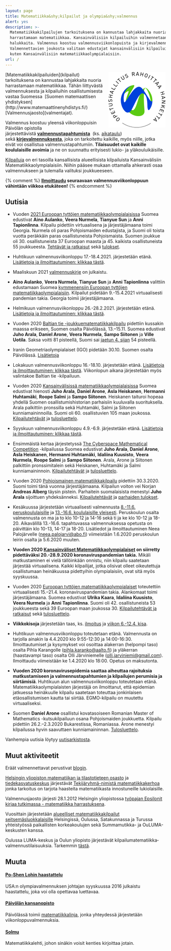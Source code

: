 ```yaml
---
layout: page
title: Matematiikka&shy;kilpailut ja olympia&shy;valmennus
alert: yes
description: >-
  Matematiikkakilpailujen tarkoituksena on kannustaa lahjakkaita nuoria
  harrastamaan matematiikkaa. Kansainvälisiin kilpailuihin valmennetaan
  halukkaita. Valmennus koostuu valmennusviikonlopuista ja kirjevalmennuksesta.
  Valmennettavien joukosta valitaan edustajat kansainvälisiin kilpailuihin,
  kuten Kansainvälisiin matematiikkaolympialaisiin.
url: /
---
```

<img src="/OPH_rahoittaa_rgb.png" width="180" height="174" style="float:right;" />
[Matematiikkakilpailuiden](kilpailut) tarkoituksena on kannustaa
lahjakkaita nuoria harrastamaan matematiikkaa. Tähän liittyvästä
valmennuksesta ja kilpailuihin osallistumisesta vastaa Suomessa 
[Suomen matemaattisen yhdistyksen](http://www.matemaattinenyhdistys.fi/) 
[Valmennusjaosto](valmentajat).

Valmennus koostuu yleensä viikonloppuisin Päivölän opistolla
järjestettävistä [**valmennustapahtumista**](kaytanto) 
(ks. [aikataulu](aikataulu)) sekä [**kirjevalmennuksesta**](valmennus),
joka on tarkoitettu kaikille, myös niille, jotka eivät voi
osallistua valmennustapahtumiin. **Tilaisuudet ovat kaikille
koululaisille avoimia** ja ne on suunnattu erityisesti
lukio- ja yläkouluikäisille.

[Kilpailuja](kilpailut) on eri tasoilla kansallisista
alueellisista kilpailuista Kansainvälisiin Matematiikkaolympialaisiin.
Niihin pääsee mukaan ottamalla ahkerasti osaa valmennukseen
ja tulemalla valituksi joukkueeseen.

{% comment %}
**[Ilmoittaudu](https://www.paivola.fi/fi/matematiikkakilpailuvalmennukseen-ilmoittautuminen/)
seuraavaan valmennusviikonloppuun vähintään
viikkoa etukäteen!**
{% endcomment %}


## <a name="uutisia"></a>Uutisia

* Vuoden [2021 Euroopan tyttöjen matematiikkaolympialaisissa](https://egmo2021.atsu.edu.ge/) Suomea edustivat **Aino Aulanko**, **Veera Nurmela**, **Tianyue Sun** ja **Anni Tapionlinna**. Kilpailu pidettiin virtuaalisena ja järjestäjämaana toimi Georgia. Nurmela oli paras Pohjoismaiden edustajista, ja Suomi oli toista vuotta peräkkäin paras osallistuneista Pohjoismaista. Suomen joukkue oli 30. osallistuneista 37 Euroopan maasta ja 45. kaikista osallistuneista 55 joukkueesta. [Tehtävät ja ratkaisut](https://www.egmo.org/egmos/egmo10/) sekä [tulokset](https://www.egmo.org/egmos/egmo10/scoreboard/).

* Huhtikuun valmennusviikonloppu 17.-18.4.2021. järjestetään etänä. [Lisätietoja ja ilmoittautuminen: klikkaa tästä](/aikataulu/2021W15/).

* Maaliskuun 2021 [valmennuskirje](/valmennus/2021/kirje_2021_03.pdf) on julkaistu.

* **Aino Aulanko**, **Veera Nurmela**, **Tianyue Sun** ja **Anni Tapionlinna** valittiin edustamaan Suomea [kymmenensiin Euroopan tyttöjen matematiikkaolympialaisiin](https://egmo2021.atsu.edu.ge/). Kilpailut pidetään 9.-15.4.2021 virtuaalisesti pandemian takia. Georgia toimii järjestäjämaana.

* Helmikuun valmennusviikonloppu 26.-28.2.2021. järjestetään etänä. [Lisätietoja ja ilmoittautuminen: klikkaa tästä](/aikataulu/2021W08/).

* Vuoden 2020 [Baltian tie -joukkuematematiikkakilpailu](https://bw2020.olympiaadid.ut.ee) pidettiin kussakin maassa erikseen, Suomen osalta Päivölässä, 13.&ndash;15.11. Suomea edustivat **Juho Arala**, **Daniel Arone**, **Veera Nurmela**, **Sampo Siitonen** ja **Ville Uotila**. Saksa voitti 81 pisteellä, Suomi sai [jaetun 4. sijan](https://bw2020.olympiaadid.ut.ee/?page_id=43) 54 pisteellä.

* Iranin Geometriaolympialaiset (IGO) pidetään 30.10. Suomen osalta Päivölässä. [Lisätietoja](/IGO/)

* Lokakuun valmennusviikonloppu 16.-18.10. järjestetään etänä. [Lisätietoja ja ilmoittautuminen: klikkaa tästä](/aikataulu/2020W42/). Viikonlopun aikana järjestetään myös valintakoe Baltian tie -kilpailuun.


* Vuoden 2020 [Kansainvälisissä matematiikkaolympialaisissa](https://imo2020.ru/) Suomea edustivat hienosti **Juho Arala**, **Daniel Arone**, **Asla Heiskanen**, **Hermanni Huhtamäki**, **Roope Salmi** ja **Sampo Siitonen**. Heiskanen taituroi hopeaa yhdellä Suomen osallistumishistorian parhaisiin kuuluvalla suorituksella. Arala palkittiin pronssilla sekä Huhtamäki, Salmi ja Siitonen kunniamaininnoilla. Suomi oli 60. osallistuvien 105 maan joukossa. [Kilpailutehtävät](https://matematiikkakilpailut.fi/IMO/2020/teht2020.pdf) ja [tulosluettelo](https://www.imo-official.org/year_country_r.aspx?year=2020).

* Syyskuun valmennusviikonloppu 4.9.-6.9. järjestetään etänä. [Lisätietoja ja ilmoittautuminen: klikkaa tästä](/aikataulu/2020W36/).

* Ensimmäistä kertaa järjestetyssä [The Cyberspace Mathematical Competition](https://artofproblemsolving.com/contests/cmc) -kilpailussa Suomea edustivat **Juho Arala**, **Daniel Arone**, **Asla Heiskanen**, **Hermanni Huhtamäki**, **Idaliina Kuusisto**, **Veera Nurmela**, **Roope Salmi** ja **Sampo Siitonen**. Arala, Arone ja Siitonen palkittiin pronssimitalein sekä Heiskanen, Huhtamäki ja Salmi kunniamaininnoin. [Kilpailutehtävät](https://data.artofproblemsolving.com/images/contests/CMC_brochure.pdf) ja [tulosluettelo](https://artofproblemsolving.com/contests/cmc/leaderboards).

* Vuoden 2020 [Pohjoismainen matematiikkakilpailu](http://www.georgmohr.dk/nmcperm/) pidettiin 30.3.2020. Suomi toimi tänä vuonna järjestäjämaana. Kilpailun voiton vei Norjan **Andreas Alberg** täysin pistein. Parhaitein suomalaisista menestyi **Juho Arala** sijoittuen yhdeksänneksi. [Kilpailutehtävät](http://www.georgmohr.dk/nmcperm/probl/2020/fi.pdf) ja [parhaiden tulokset](http://www.georgmohr.dk/nmcperm/res/2020.html).

* Kesäkuussa järjestetään virtuaalisesti valmennusta
  [8.-11.6. peruskoululaisille](aikataulu/2020-kesaleiri/) ja
  [13.-16.6. koululaisille yleisesti](aikataulu/2020-kesavalmennus/).
  Peruskoulun osalta valmennusta on ma ja to klo 10-12 ja 14-16 sekä
  ti ja ke klo 10-12 ja 18-20. Aikavälillä 13.-16.6. tapahtuvassa
  valmennuksessa opetusta on päivittäin klo 10-13, 14-17 ja
  18-20. Lisätiedot ja ilmoittautuminen Neea Palojärvelle
  ([neea.palojarvi@abo.fi](mailto:neea.palojarvi@abo.fi)) viimeistään
  1.6.2020 peruskoulun leirin osalta ja 5.6.2020 muuten.

* **Vuoden 2020 [Kansainväliset Matematiikkaolympialaiset](https://imo2020.ru/) on siirretty pidettäväksi 20.-28.9.2020 koronaviruspandemian takia.** Mikäli matkustaminen ei vielä tällöinkään onnistu, niin kilpailu saatetaan järjestää virtuaalisena. Kaikki kilpailijat, jotka olisivat olleet oikeutettuja osallistumaan heinäkuussa pidettyihin olympialaisiin, ovat sitä myös syyskuussa.

* Vuoden 2020 [Euroopan tyttöjen matematiikkaolympialaiset](https://egmo2020.nl/) toteutettiin virtuaalisesti 15.&ndash;21.4. koronaviruspandemian takia. Alankomaat toimi järjestäjämaana. Suomea edustivat **Ulrika Kaara**, **Idaliina Kuusisto**, **Veera Nurmela** ja **Anni Tapionlinna**. Suomi oli 42. osallistuneista 53 joukkueesta sekä 39 Euroopan maan joukossa 30. [Kilpailutehtävät ja ratkaisut](https://www.egmo.org/egmos/egmo9/) sekä [tulosluettelo](https://www.egmo.org/egmos/egmo9/scoreboard/).

* **Viikkokisoja** järjestetään taas, ks. [ilmoitus](https://keskustelu.matematiikkakilpailut.fi/t/viikkokisat/322) ja [viikon 6.-12.4. kisa](https://keskustelu.matematiikkakilpailut.fi/t/viikkokisa-6-12-4/323).

* Huhtikuun valmennusviikonloppu toteutetaan etänä. Valmennusta on tarjolla ainakin la 4.4.2020 klo 9:55-12:30 ja 14:00-16:30. Ilmoittautumiset ja kysymykset voi osoittaa alakerran (helpompi taso) osalta Pihla Karangolle (pihla.karanko@aalto.fi) ja yläkerran (haastavampi taso) osalta Olli Järviniemelle (olli.jarviniemi@gmail.com). Ilmoittaudu viimeistään ke 1.4.2020 klo 18:00. Opetus on maksutonta.

* **Vuoden 2020 koronavirusepidemia saattaa aiheuttaa rajoituksia matkustamiseen ja valmennustapahtumien ja kilpailujen perumisia ja siirtämisiä**. Huhtikuun alun valmennusviikonloppu toteutetaan etänä. Matematiikkaolympialaisten järjestäjä on ilmoittanut, että epidemian jatkuessa heinäkuulle kilpailu saatetaan toteuttaa jonkinlaisen etäosallistumisen kautta tai siirtää. EGMO-kilpailu on muutettu virtuaaliseksi.

* Suomen **Daniel Arone** osallistui kovatasoiseen Romanian Master of Mathematics -kutsukilpailuun osana Pohjoismaiden joukkuetta. Kilpailu pidettiin 26.2.&ndash;2.3.2020 Bukarestissa, Romaniassa. Arone menestyi kilpailussa hyvin saavuttaen kunniamaininnan. [Tulosluettelo](http://rmms.lbi.ro/rmm2020/index.php?id=results_math).

Vanhempia uutisia löytyy [uutisarkistosta](vanhaset.html).

[bt-tulokset]: http://mif.vu.lt/balticway2014/wp-content/uploads/2014/07/bw2014rez.pdf
[Kappa]: http://www.math.su.se/samverkan/kommun-skola/tävlingar/kappa
[imo-tulokset]: http://www.imo-official.org/year_info.aspx?year=2014
[egmo-tulokset]: https://www.egmo.org/egmos/egmo3/scoreboard/
[EGMO-tulokset-minsk]: https://www.egmo.org/egmos/egmo4/scoreboard/

## <a name="muut-aktiviteetit"></a>Muut aktiviteetit

Eräät valmennettavat perustivat [blogin][blog].

[Helsingin yliopiston matematiikan ja tilastotieteen osasto][mathstat]
ja [tiedekasvatuskeskus][tiedekasvatus] järjestävät
[Tekijäryhmä-nimistä matematiikkakerhoa][tekijaryhma] jonka tarkoitus
on tarjota haasteita matematiikasta innostuneille lukiolaisille.

Valmennusjaosto järjesti 28.1.2012 Helsingin yliopistossa
[työpajan Epsilonit kirjaa tutkimassa - matematiikka harrastuksena][epsilonit].

Vuosittain järjestetään
[alueelliset matematiikka&shy;kilpailut seitsemäsluokkalaisille][seiskat]
Helsingissä, Oulussa, Satakunnassa ja Turussa yhteistyössä paikallisten korkeakoulujen
sekä Summamutikka- ja OuLUMA-keskusten kanssa.

Oulussa LUMA-keskus ja Oulun yliopisto järjestävät
kilpailu&shy;matematiikka&shy;valmennus&shy;tilaisuuksia. Tarkemmin [tästä][oulu].

[blog]: https://blog.matematiikkakilpailut.fi
[mathstat]: http://www.mathstat.helsinki.fi
[tiedekasvatus]: https://www.helsinki.fi/fi/tiedekasvatus
[tekijaryhma]: https://www.helsinki.fi/fi/tiedekasvatus/tekijaryhma
[epsilonit]: /kokoukset/epsilon
[seiskat]: /seiskat
[oulu]: http://ouluma.fi/2012/08/matematiikkavalmennus/


## <a name="muuta"></a>Muuta

#### [Po-Shen Lohin haastattelu](/kirjallisuus/Loh.pdf)

USA:n olympiavalmennuksen johtajan syyskuussa 2016 julkaistu haastattelu, joka voi olla opettavaa luettavaa.

#### [Päivölän kansanopisto](http://www.paivola.fi/)

Päivölässä toimii [matematiikkalinja](https://www.matematiikkalinja.fi/),
jonka yhteydessä järjestetään viikonloppu&shy;valmennuksia.

#### [Solmu](http://matematiikkalehtisolmu.fi/)

Matematiikkalehti, johon sinäkin voisit kenties kirjoittaa jotain.
